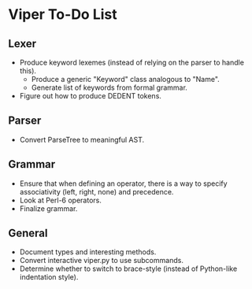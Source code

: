 # Viper To-Do List


## Lexer

- Produce keyword lexemes (instead of relying on the parser to handle this).
  - Produce a generic "Keyword" class analogous to "Name".
  - Generate list of keywords from formal grammar.
- Figure out how to produce DEDENT tokens.


## Parser

- Convert ParseTree to meaningful AST.


## Grammar

- Ensure that when defining an operator, there is a way to specify associativity (left, right, none) and precedence.
- Look at Perl-6 operators.
- Finalize grammar.


## General

- Document types and interesting methods.
- Convert interactive viper.py to use subcommands.
- Determine whether to switch to brace-style (instead of Python-like indentation style).
